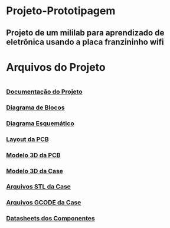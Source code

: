 # Projeto-Prototipagem
<h2>Projeto de um mililab para aprendizado de eletrônica usando a placa franzininho wifi<h2>

<h1>Arquivos do Projeto<h1>
<h3><a href="https://github.com/Luizifpb/Projeto-Prototipagem/tree/main/Documenta%C3%A7%C3%A3o%20do%20projeto">Documentação do Projeto</a></h3>
<h3><a href="https://github.com/Luizifpb/Projeto-Prototipagem/tree/main/Diagrama%20de%20bloco">Diagrama de Blocos</a></h3>
<h3><a href="https://github.com/Luizifpb/Projeto-Prototipagem/tree/main/Esquem%C3%A1tico%20do%20circuito%20el%C3%A9trico">Diagrama Esquemático</a></h3>
<h3><a href="https://github.com/Luizifpb/Projeto-Prototipagem/tree/main/Layout%20da%20PCB">Layout da PCB</a></h3>
<h3><a href="https://github.com/Luizifpb/Projeto-Prototipagem/tree/main/Modelo%203D%20da%20PCB">Modelo 3D da PCB</a></h3>
<h3><a href="https://github.com/Luizifpb/Projeto-Prototipagem/tree/main/Modelo%203D%20da%20Case">Modelo 3D da Case</a></h3>
<h3><a href="https://github.com/Luizifpb/Projeto-Prototipagem/tree/main/Arquivos%20.STL%20da%20case">Arquivos STL da Case</a></h3>
<h3><a href="https://github.com/Luizifpb/Projeto-Prototipagem/tree/main/Arquivos%20.GCODE%20da%20case">Arquivos GCODE da Case</a></h3>
<h3><a href="https://github.com/Luizifpb/Projeto-Prototipagem/tree/main/Datasheets%20de%20todos%20os%20componentes">Datasheets dos Componentes</a></h3>
